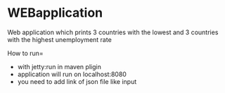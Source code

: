 # WEBapplication
Web application which prints 3 countries with the lowest and 3 countries with the highest unemployment rate


How to run=
- with jetty:run in maven pligin
- application will run on localhost:8080 
- you need to add link of json file like input
